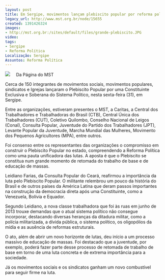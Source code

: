 ```yaml
---
layout: post
title: Em Sergipe, movimentos lançam plebiscito popular por reforma política
legacy_url: http://www.mst.org.br/node/15655
created: 1391426324
images:
- http://mst.org.br:/sites/default/files/grande-plebiscito.JPG
video: 
tags:
- Sergipe
- Reforma Política
Localização: Sergipe
Assuntos: Reforma Política
---
```



![](/sites/default/files/grande-plebiscito.JPG)
 
 
Da Página do MST

Cerca de 150 integrantes de movimentos sociais, movimentos populares, sindicatos e Igrejas lançaram o Plebiscito Popular por uma Constituinte Exclusiva e Soberana do Sistema Político, nesta sexta-feira (31), em Sergipe. 


Entre as organizações, estiveram presentes o MST, a Caritas, a Central dos Trabalhadores e Trabalhadoras do Brasil (CTB), Central Única dos Trabalhadores (CUT), Coletivo Quilombo, Conselho Nacional de Leigos (Conal), Consulta Popular, Juventude do Partido dos Trabalhadores (JPT), Levante Popular da Juventude, Marcha Mundial das Mulheres, Movimento dos Pequenos Agricultores (MPA), entre outros.


Foi consenso entre os representantes das organizações o compromisso em construir o Plebiscito Popular no estado, compreendendo a Reforma Política como uma pauta unificadora das lutas. A aposta é que o Plebiscito se constitua num grande momento de retomada do trabalho de base e de educação de massas.


Leidiano Farias, da Consulta Popular do Ceará, reafirmou a importância da luta pelo Plebiscito Popular. O militante relembrou um pouco da história do Brasil e de outros países da América Latina que deram passos importantes na construção da democracia direta após uma Constituinte, como a Venezuela, Bolívia e Equador.


Segundo Leidiano, a nova classe trabalhadora que foi às ruas em junho de 2013 trouxe demandas que o atual sistema político não consegue incorporar, destacando diversas heranças da ditadura militar, como a polícia militarizada, a dívida pública, o sistema político, os oligopólios da mídia e as ausência de reformas estruturais.


O ato, além de abrir um novo horizonte de lutas, deu início a um processo massivo de educação de massas. Foi destacado que a juventude, por exemplo, poderá fazer parte desse processo de retomada de trabalho de base em torno de uma luta concreta e de extrema importância para a sociedade. 


Já os movimentos sociais e os sindicatos ganham um novo combustível para seguir firme na luta.
